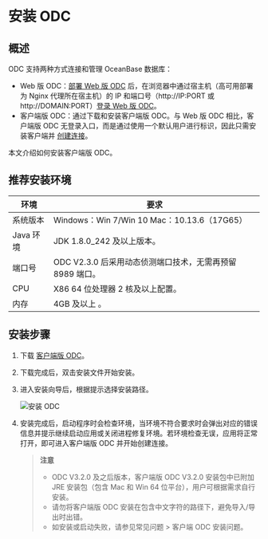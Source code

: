 # 安装 ODC

## 概述

ODC 支持两种方式连接和管理 OceanBase 数据库：
- Web 版 ODC：[部署 Web 版 ODC](../8.deployment-guide/1.deployment-overview.md) 后，在浏览器中通过宿主机（高可用部署为 Nginx 代理所在宿主机）的 IP 和端口号（http://IP:PORT 或 http://DOMAIN:PORT）[登录 Web 版 ODC](../6.web-odc-user-guide/1.log-on-to-odc/1.log-on-to-odc-account.md)。
- 客户端版 ODC：通过下载和安装客户端版 ODC。与 Web 版 ODC 相比，客户端版 ODC 无登录入口，而是通过使用一个默认用户进行标识，因此只需安装客户端并 [创建连接](3.client-odc-connect-database/1.client-odc-create-connection.md)。

本文介绍如何安装客户端版 ODC。

## 推荐安装环境



|   环境    |                           要求                            |
|---------|---------------------------------------------------------|
| 系统版本    | Windows：Win 7/Win 10 Mac：10.13.6（17G65） |
| Java 环境 | JDK 1.8.0_242 及以上版本。                                    |
| 端口号     | ODC V2.3.0 后采用动态侦测端口技术，无需再预留 8989 端口。                   |
| CPU     | X86 64 位处理器 2 核及以上配置。                                   |
| 内存      | 4GB 及以上 。                                               |



## 安装步骤

1. 下载 [客户端版 ODC](https://help.aliyun.com/document_detail/212816.html)。

   

2. 下载完成后，双击安装文件开始安装。

   

3. 进入安装向导后，根据提示选择安装路径。
   
   ![安装 ODC](https://help-static-aliyun-doc.aliyuncs.com/assets/img/zh-CN/4762343061/p175972.png)

   

4. 安装完成后，启动程序时会检查环境，当环境不符合要求时会弹出对应的错误信息并提示继续启动应用或关闭进程修复环境。若环境检查无误，应用将正常打开，即可进入客户端版 ODC 并开始创建连接。

   > **注意** <br>
   > <ul><li> ODC V3.2.0 及之后版本，客户端版 ODC V3.2.0 安装包中已附加 JRE 安装包（包含 Mac 和 Win 64 位平台），用户可根据需求自行安装。</li><li> 请勿将客户端版 ODC 安装在包含中文字符的路径下，避免导入/导出时出错。</li><li> 如安装或启动失败，请参见常见问题 > 客户端 ODC 安装问题。</li></ul>

